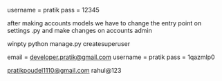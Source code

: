 username = pratik 
pass = 12345

after making accounts models we have to change the entry point on settings .py and make changes on accounts admin 

winpty python manage.py createsuperuser

email = developer.pratik@gmail.com
username = pratik 
pass = 1qazmlp0


pratikpoudel1110@gmail.com
rahul@123